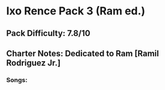 # Ixo Rence Pack 3 (Ram ed.)

## Pack Difficulty: 7.8/10

## Charter Notes: Dedicated to Ram [Ramil Rodriguez Jr.]

### Songs: 
